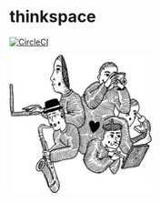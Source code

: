 # thinkspace

[![CircleCI](https://circleci.com/gh/sarimabbas/thinkspace.svg?style=svg)](https://circleci.com/gh/sarimabbas/thinkspace)

<img src="/assets/aaron-2.png" width="250px" alt="cover">
